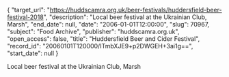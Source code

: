 {
  "target_url": "https://huddscamra.org.uk/beer-festivals/huddersfield-beer-festival-2018", 
  "description": "Local beer festival at the Ukrainian Club, Marsh", 
  "end_date": null, 
  "date": "2006-01-01T12:00:00", 
  "slug": 70967, 
  "subject": "Food Archive", 
  "publisher": "huddscamra.org.uk", 
  "open_access": false, 
  "title": "Huddersfield Beer and Cider Festival", 
  "record_id": "20060101T120000/ITmbXJE9+p2DWGEH+3ai1g==", 
  "start_date": null
}

Local beer festival at the Ukrainian Club, Marsh